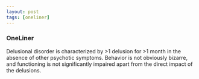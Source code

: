 ```yaml
---
layout: post
tags: [oneliner]
---
```



### OneLiner

Delusional disorder is characterized by >1 delusion for >1 month in the absence of other psychotic symptoms. Behavior is not obviously bizarre, and functioning is not significantly impaired apart from the direct impact of the delusions.
